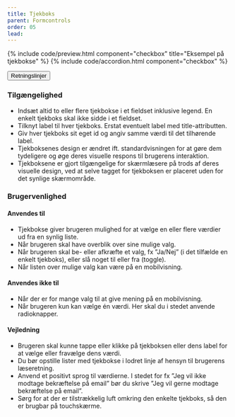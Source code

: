 ```yaml
---
title: Tjekboks
parent: Formcontrols
order: 05
lead:
---
```



{% include code/preview.html component="checkbox"  title="Eksempel på tjekbokse" %}
{% include code/accordion.html component="checkbox" %}
<div class="accordion accordion-bordered accordion-docs">
  <button class="button-unstyled accordion-button"
      aria-expanded="true" aria-controls="checkbox-docs">
    Retningslinjer
  </button>
  <div id="checkbox-docs" aria-hidden="false" class="accordion-content">
      <section>
          <h3 class="h4">Tilgængelighed</h3>
          <ul>
              <li>Indsæt altid to eller flere tjekbokse i et fieldset inklusive legend. En enkelt tjekboks skal ikke sidde i et fieldset.</li>
              <li>Tilknyt label til hver tjekboks. Erstat eventuelt label med title-attributten.</li>
              <li>Giv hver tjekboks sit eget id og angiv samme værdi til det tilhørende label.</li>
              <li>Tjekboksenes design er ændret ift. standardvisningen for at gøre dem tydeligere og øge deres visuelle respons til brugerens interaktion.</li>
              <li>Tjekboksene er gjort tilgængelige for skærmlæsere på trods af deres visuelle design, ved at selve tagget for tjekboksen er placeret uden for det synlige skærmområde.</li>
          </ul>
      </section>
      <section>
          <h3 class="h4">Brugervenlighed</h3>
          <h4 class="h5">Anvendes til</h4>
          <ul>
              <li>Tjekbokse giver brugeren mulighed for at vælge en eller flere værdier ud fra en synlig liste.</li>
              <li>Når brugeren skal have overblik over sine mulige valg.</li>
              <li>Når brugeren skal be- eller afkræfte et valg, fx ”Ja/Nej” (i det tilfælde en enkelt tjekboks), eller slå noget til eller fra (toggle).</li>
              <li>Når listen over mulige valg kan være på en mobilvisning.</li>
          </ul>
          <h4 class="h5">Anvendes ikke til</h4>
          <ul>
              <li>Når der er for mange valg til at give mening på en mobilvisning.</li>
              <li>Når brugeren kun kan vælge én værdi. Her skal du i stedet anvende radioknapper.</li>
          </ul>
          <h4 class="h5">Vejledning</h4>
          <ul>
              <li>Brugeren skal kunne tappe eller klikke på tjekboksen eller dens label for at vælge eller fravælge dens værdi.</li>
              <li>Du bør opstille lister med tjekbokse i lodret linje af hensyn til brugerens læseretning.</li>
              <li>Anvend et positivt sprog til værdierne. I stedet for fx ”Jeg vil ikke modtage bekræftelse på email” bør du skrive ”Jeg vil gerne modtage bekræftelse på email”.</li>
              <li>Sørg for at der er tilstrækkelig luft omkring den enkelte tjekboks, så den er brugbar på touchskærme.</li>
          </ul>
      </section>
  </div>
</div>
